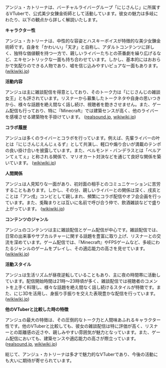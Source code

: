アンジュ・カトリーナは、バーチャルライバーグループ「にじさんじ」に所属するVTuberで、公式美少女錬金術師として活動しています。彼女の魅力は多岐にわたり、以下の観点から詳しく解説いたします。

**キャラクター性**

アンジュ・カトリーナは、中性的な容姿とハスキーボイスが特徴的な美少女錬金術師です。自身を「かわいい」「天才」と自称し、アダルトコンテンツに詳しく、独特な価値観を持つ一方で、親しいライバーたちとの茶番劇を繰り広げるなど、エキセントリックな一面も持ち合わせています。しかし、基本的にはおおらかで気配りのできる人物であり、嘘を信じ込みやすいピュアな一面もあります。 ([wikiwiki.jp](https://wikiwiki.jp/nijisanji/%E3%82%A2%E3%83%B3%E3%82%B8%E3%83%A5%E3%83%BB%E3%82%AB%E3%83%88%E3%83%AA%E3%83%BC%E3%83%8A?utm_source=openai))

**活動内容**

アンジュは主に雑談配信を得意としており、そのトーク力は「にじさんじの雑談女王」とも評されています。リスナーから募集したトークネタや自身の思いつきから、様々な話題を絶え間なく話し続け、視聴者を飽きさせません。また、ゲーム配信も行っており、特に『Minecraft』では建築センスが高く、他のライバーを感嘆させる建築物を手掛けています。 ([realsound.jp](https://realsound.jp/tech/2023/02/post-1261380_2.html?utm_source=openai), [wikiwiki.jp](https://wikiwiki.jp/nijisanji/%E3%82%A2%E3%83%B3%E3%82%B8%E3%83%A5%E3%83%BB%E3%82%AB%E3%83%88%E3%83%AA%E3%83%BC%E3%83%8A?utm_source=openai))

**コラボ履歴**

アンジュは多くのライバーとコラボを行っています。例えば、先輩ライバーの叶とは『にじさんじえんじぇるず』として共演し、軽口や煽り合いが満載のテンポの良い掛け合いを披露しています。また、ベルモンド・バンデラスとは「ベルアンてぇてぇ」と称される関係で、マリオカート対決などを通じて良好な関係を築いています。 ([wikiwiki.jp](https://wikiwiki.jp/nijisanji/%E3%82%A2%E3%83%B3%E3%82%B8%E3%83%A5%E3%83%BB%E3%82%AB%E3%83%88%E3%83%AA%E3%83%BC%E3%83%8A/%E8%A9%B3%E3%81%97%E3%81%8F%E7%9F%A5%E3%82%8A%E3%81%9F%E3%81%84/%E4%B8%BB%E3%81%AA%E9%96%A2%E9%80%A3%E4%BA%BA%E7%89%A9?utm_source=openai))

**人間関係**

アンジュは人見知りな一面があり、初対面の相手とのコミュニケーションに苦労することもあります。しかし、その分、親しいライバーとの関係は深く、戌亥とことは「アン戌」コンビとして親しまれ、頻繁にコラボ配信やオフ会企画を行っています。また、兎鞠まりとは互いに名前で呼び合う仲で、飲酒雑談などで盛り上がっています。 ([wikiwiki.jp](https://wikiwiki.jp/nijisanji/%E3%82%A2%E3%83%B3%E3%82%B8%E3%83%A5%E3%83%BB%E3%82%AB%E3%83%88%E3%83%AA%E3%83%BC%E3%83%8A/%E8%A9%B3%E3%81%97%E3%81%8F%E7%9F%A5%E3%82%8A%E3%81%9F%E3%81%84/%E4%B8%BB%E3%81%AA%E9%96%A2%E9%80%A3%E4%BA%BA%E7%89%A9?utm_source=openai))

**コンテンツのジャンル**

アンジュのコンテンツは主に雑談配信とゲーム配信が中心です。雑談配信では、日常の出来事やサブカルチャーに関する話題を豊富に取り上げ、リスナーとの交流を深めています。ゲーム配信では、『Minecraft』やFPSゲームなど、多岐にわたるジャンルのゲームをプレイし、その適応能力の高さを見せています。 ([wikiwiki.jp](https://wikiwiki.jp/nijisanji/%E3%82%A2%E3%83%B3%E3%82%B8%E3%83%A5%E3%83%BB%E3%82%AB%E3%83%88%E3%83%AA%E3%83%BC%E3%83%8A?utm_source=openai))

**活動スタイル**

アンジュは生活リズムが昼夜逆転していることもあり、主に夜の時間帯に活動しています。配信開始時間は21時～23時頃が多く、雑談配信では視聴者のコメントを上手く料理し、様々な話題を絶え間なく話し続けるスタイルが特徴です。また、にじ3Dを活用し、身振り手振りを交えた表現豊かな配信を行っています。 ([wikiwiki.jp](https://wikiwiki.jp/nijisanji/%E3%82%A2%E3%83%B3%E3%82%B8%E3%83%A5%E3%83%BB%E3%82%AB%E3%83%88%E3%83%AA%E3%83%BC%E3%83%8A?utm_source=openai))

**他のVTuberと比較した時の特徴**

アンジュの最大の特徴は、その圧倒的なトーク力と人間味あふれるキャラクター性です。他のVTuberと比較しても、彼女の雑談配信は特に評価が高く、リスナーとの距離感の近さや、親しみやすい雰囲気が魅力となっています。また、ゲーム配信においても、建築センスや適応能力の高さが際立っています。 ([realsound.jp](https://realsound.jp/tech/2023/02/post-1261380_2.html?utm_source=openai), [wikiwiki.jp](https://wikiwiki.jp/nijisanji/%E3%82%A2%E3%83%B3%E3%82%B8%E3%83%A5%E3%83%BB%E3%82%AB%E3%83%88%E3%83%AA%E3%83%BC%E3%83%8A?utm_source=openai))

総じて、アンジュ・カトリーナは多才で魅力的なVTuberであり、今後の活動にも大いに期待が寄せられています。 